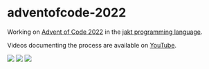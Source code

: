 # adventofcode-2022

Working on [Advent of Code 2022](https://adventofcode.com/2022) in the [jakt programming language](https://github.com/SerenityOS/jakt).

Videos documenting the process are available on [YouTube](https://www.youtube.com/playlist?list=PL5r5Q39GjMDcwBb9stbIusb4hfUdJWdhW).

![](https://img.shields.io/badge/day%20📅-13-blue)
![](https://img.shields.io/badge/stars%20⭐-26-yellow)
![](https://img.shields.io/badge/days%20completed-13-red)
